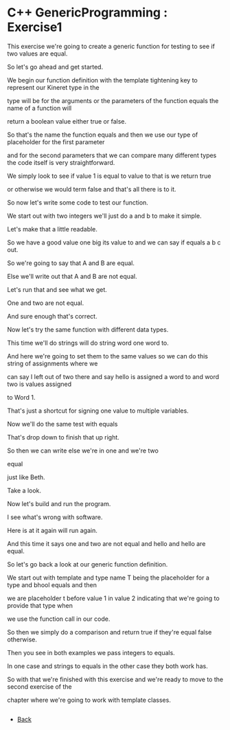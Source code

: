 # C++ GenericProgramming : Exercise1

This exercise we're going to create a generic function for testing to see if two values are equal.

So let's go ahead and get started.

We begin our function definition with the template tightening key to represent our Kineret type in the

type will be for the arguments or the parameters of the function equals the name of a function will

return a boolean value either true or false.

So that's the name the function equals and then we use our type of placeholder for the first parameter

and for the second parameters that we can compare many different types the code itself is very straightforward.

We simply look to see if value 1 is equal to value to that is we return true

or otherwise we would term false and that's all there is to it.

So now let's write some code to test our function.

We start out with two integers we'll just do a and b to make it simple.

Let's make that a little readable.

So we have a good value one big its value to and we can say if equals a b c out.

So we're going to say that A and B are equal.

Else we'll write out that A and B are not equal.

Let's run that and see what we get.

One and two are not equal.

And sure enough that's correct.

Now let's try the same function with different data types.

This time we'll do strings will do string word one word to.

And here we're going to set them to the same values so we can do this string of assignments where we

can say I left out of two there and say hello is assigned a word to and word two is values assigned

to Word 1.

That's just a shortcut for signing one value to multiple variables.

Now we'll do the same test with equals

That's drop down to finish that up right.

So then we can write else we're in one and we're two

equal

just like Beth.

Take a look.

Now let's build and run the program.

I see what's wrong with software.

Here is at it again will run again.

And this time it says one and two are not equal and hello and hello are equal.

So let's go back a look at our generic function definition.

We start out with template and type name T being the placeholder for a type and bhool equals and then

we are placeholder t before value 1 in value 2 indicating that we're going to provide that type when

we use the function call in our code.

So then we simply do a comparison and return true if they're equal false otherwise.

Then you see in both examples we pass integers to equals.

In one case and strings to equals in the other case they both work has.

So with that we're finished with this exercise and we're ready to move to the second exercise of the

chapter where we're going to work with template classes.

```cpp
```
- [Back](./README.MD)
